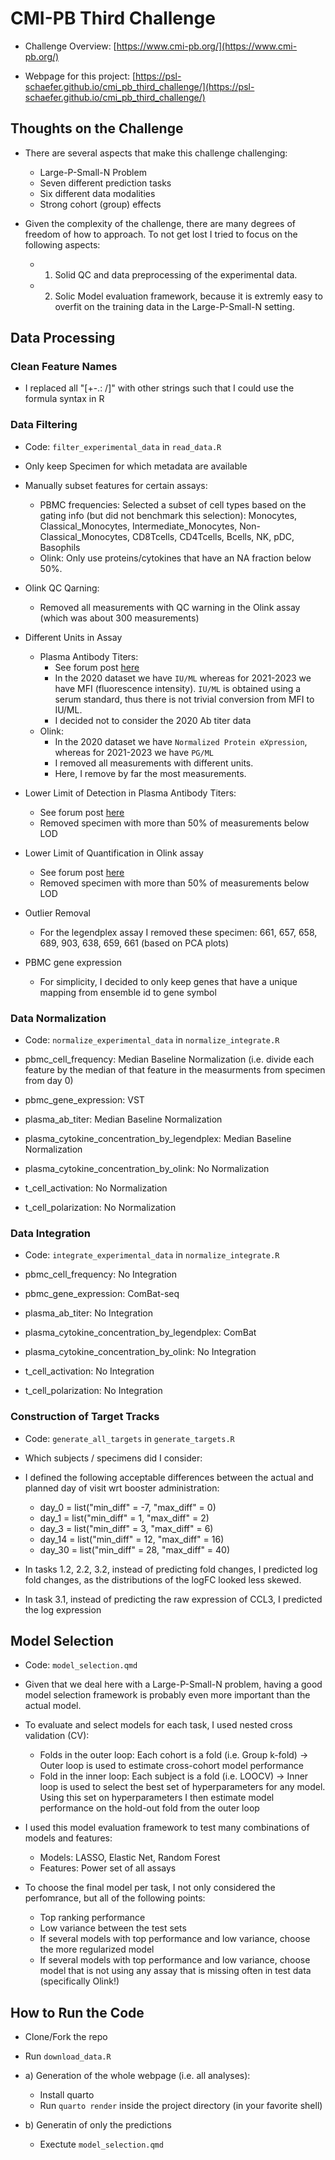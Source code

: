 # CMI-PB Third Challenge

- Challenge Overview: [https://www.cmi-pb.org/](https://www.cmi-pb.org/)

- Webpage for this project: [https://psl-schaefer.github.io/cmi_pb_third_challenge/](https://psl-schaefer.github.io/cmi_pb_third_challenge/)

## Thoughts on the Challenge

- There are several aspects that make this challenge challenging:
  - Large-P-Small-N Problem
  - Seven different prediction tasks
  - Six different data modalities
  - Strong cohort (group) effects
  
- Given the complexity of the challenge, there are many degrees of freedom of how to approach. To not get lost I tried to focus on the following aspects:
  - 1) Solid QC and data preprocessing of the experimental data.
  - 2) Solic Model evaluation framework, because it is extremly easy to overfit on the training data in the Large-P-Small-N setting.

## Data Processing

### Clean Feature Names

- I replaced all "[+-.: /]" with other strings such that I could use the formula syntax in R

### Data Filtering

- Code: `filter_experimental_data` in `read_data.R`

- Only keep Specimen for which metadata are available

- Manually subset features for certain assays:
  - PBMC frequencies: Selected a subset of cell types based on the gating info (but did not benchmark this selection): Monocytes, Classical_Monocytes, Intermediate_Monocytes, Non-Classical_Monocytes, CD8Tcells, CD4Tcells, Bcells, NK, pDC, Basophils
  - Olink: Only use proteins/cytokines that have an NA fraction below 50%.

- Olink QC Qarning: 
  - Removed all measurements with QC warning in the Olink assay (which was about 300 measurements)

- Different Units in Assay
  - Plasma Antibody Titers:
    - See forum post [here](https://discuss.cmi-pb.org/t/multiple-units-in-the-ab-titer-table/57/3)
  	- In the 2020 dataset we have `IU/ML` whereas for 2021-2023 we have MFI (fluorescence intensity). `IU/ML` is obtained using a serum standard, thus there is not trivial conversion from MFI to IU/ML.
  	- I decided not to consider the 2020 Ab titer data
  - Olink:
  	- In the 2020 dataset we have `Normalized Protein eXpression`, whereas for 2021-2023 we have `PG/ML`
  	- I removed all measurements with different units.
	- Here, I remove by far the most measurements.

- Lower Limit of Detection in Plasma Antibody Titers:
	- See forum post [here](https://discuss.cmi-pb.org/t/data-preprocessing-questions/129)
	- Removed specimen with more than 50% of measurements below LOD

- Lower Limit of Quantification in Olink assay
  - See forum post [here](https://discuss.cmi-pb.org/t/how-is-the-limit-of-detection-lod-estimated-for-olink-data-and-how-is-this-handled-in-the-data-analysis/122)
  - Removed specimen with more than 50% of measurements below LOD
  	
- Outlier Removal
  - For the legendplex assay I removed these specimen: 661, 657, 658, 689, 903, 638, 659, 661 (based on PCA plots)
  	
- PBMC gene expression
  - For simplicity, I decided to only keep genes that have a unique mapping from ensemble id to gene symbol
  	
### Data Normalization

- Code: `normalize_experimental_data` in `normalize_integrate.R`

- pbmc_cell_frequency: Median Baseline Normalization (i.e. divide each feature by the median of that feature in the measurments from specimen from day 0)

- pbmc_gene_expression: VST

- plasma_ab_titer: Median Baseline Normalization

- plasma_cytokine_concentration_by_legendplex: Median Baseline Normalization

- plasma_cytokine_concentration_by_olink: No Normalization

- t_cell_activation: No Normalization

- t_cell_polarization: No Normalization

### Data Integration

- Code: `integrate_experimental_data` in `normalize_integrate.R`

- pbmc_cell_frequency: No Integration

- pbmc_gene_expression: ComBat-seq

- plasma_ab_titer: No Integration

- plasma_cytokine_concentration_by_legendplex: ComBat

- plasma_cytokine_concentration_by_olink: No Integration

- t_cell_activation: No Integration

- t_cell_polarization: No Integration

### Construction of Target Tracks

- Code: `generate_all_targets` in `generate_targets.R`

- Which subjects / specimens did I consider:

- I defined the following acceptable differences between the actual and planned day of visit wrt booster administration:
  - day_0 = list("min_diff" = -7, "max_diff" = 0)
  - day_1 = list("min_diff" = 1, "max_diff" = 2)
  - day_3 = list("min_diff" = 3, "max_diff" = 6)
  - day_14 = list("min_diff" = 12, "max_diff" = 16)
  - day_30 = list("min_diff" = 28, "max_diff" = 40)

- In tasks 1.2, 2.2, 3.2, instead of predicting fold changes, I predicted log fold changes, as the distributions of the logFC looked less skewed. 

- In task 3.1, instead of predicting the raw expression of CCL3, I predicted the log expression

## Model Selection

- Code: `model_selection.qmd`

- Given that we deal here with a Large-P-Small-N problem, having a good model selection framework is probably even more important than the actual model.

- To evaluate and select models for each task, I used nested cross validation (CV):
  - Folds in the outer loop: Each cohort is a fold (i.e. Group k-fold) -> Outer loop is used to estimate cross-cohort model performance
  - Fold in the inner loop: Each subject is a fold (i.e. LOOCV) -> Inner loop is used to select the best set of hyperparameters for any model. Using this set on hyperparameters I then estimate model performance on the hold-out fold from the outer loop

- I used this model evaluation framework to test many combinations of models and features:
  - Models: LASSO, Elastic Net, Random Forest
  - Features: Power set of all assays

- To choose the final model per task, I not only considered the perfomrance, but all of the following points:
  - Top ranking performance
  - Low variance between the test sets
  - If several models with top performance and low variance, choose the more regularized model
  - If several models with top performance and low variance, choose model that is not using any assay that is missing often in test data (specifically Olink!)

## How to Run the Code

- Clone/Fork the repo

- Run `download_data.R`

- a) Generation of the whole webpage (i.e. all analyses):
  - Install quarto
  - Run `quarto render` inside the project directory (in your favorite shell)
  
- b) Generatin of only the predictions
  - Exectute `model_selection.qmd`




